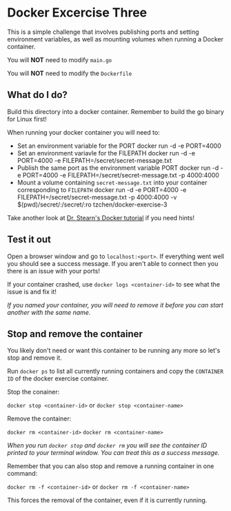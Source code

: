 # Docker Excercise Three

This is a simple challenge that involves publishing ports and setting environment variables, as well as mounting volumes when running a Docker container.

You will **NOT** need to modify `main.go`

You will **NOT** need to modify the `Dockerfile`

## What do I do?

Build this directory into a docker container. Remember to build the go binary for Linux first!

When running your docker container you will need to:

- Set an environment variable for the PORT
    docker run -d -e PORT=4000
- Set an environment variavle for the FILEPATH
    docker run -d -e PORT=4000 -e FILEPATH=/secret/secret-message.txt
- Publish the same port as the environment variable PORT
    docker run -d -e PORT=4000 -e FILEPATH=/secret/secret-message.txt -p 4000:4000
- Mount a volume containing `secret-message.txt` into your container corresponding to `FILEPATH`
    docker run -d -e PORT=4000 -e FILEPATH=/secret/secret-message.txt -p 4000:4000 -v $(pwd)/secret/:/secret/:ro tzchen/docker-exercise-3


Take another look at [Dr. Stearn's Docker tutorial](https://drstearns.github.io/tutorials/docker/) if you need hints!

## Test it out

Open a browser window and go to `localhost:<port>`. If everything went well you should see a success message. If you aren't able to connect then you there is an issue with your ports!

If your container crashed, use `docker logs <container-id>` to see what the issue is and fix it!

*If you named your container, you will need to remove it before you can start another with the same name.*

## Stop and remove the container

You likely don't need or want this container to be running any more so let's stop and remove it.

Run `docker ps` to list all currently running containers and copy the `CONTAINER ID` of the docker exercise container.

Stop the conainer:

`docker stop <container-id>` or `docker stop <container-name>`

Remove the container:

`docker rm <container-id>` `docker rm <container-name>`

*When you run `docker stop` and `docker rm` you will see the container ID printed to your terminal window. You can treat this as a success message.*

Remember that you can also stop and remove a running container in one command:

`docker rm -f <container-id>` or `docker rm -f <container-name>`

This forces the removal of the container, even if it is currently running.
